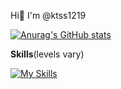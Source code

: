 Hi👋 I'm @ktss1219

[![Anurag's GitHub stats](https://github-readme-stats.vercel.app/api?username=ktss1219&theme=merko&show_icons=true)](https://github.com/anuraghazra/github-readme-stats)

**Skills**(levels vary)

[![My Skills](https://skillicons.dev/icons?i=python,js,ts,html,css,pug,java,c)](https://skillicons.dev)

<!--
**ktss1219/ktss1219** is a ✨ _special_ ✨ repository because its `README.md` (this file) appears on your GitHub profile.

Here are some ideas to get you started:

- 🔭 I’m currently working on ...
- 🌱 I’m currently learning ...
- 👯 I’m looking to collaborate on ...
- 🤔 I’m looking for help with ...
- 💬 Ask me about ...
- 📫 How to reach me: ...
- 😄 Pronouns: ...
- ⚡ Fun fact: ...
-->
